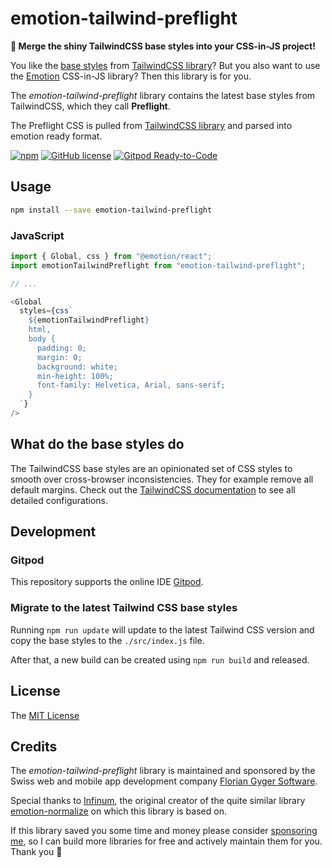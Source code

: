 # emotion-tailwind-preflight

**💎 Merge the shiny TailwindCSS base styles into your CSS-in-JS project!**

You like the [base styles](https://tailwindcss.com/docs/adding-base-styles) from [TailwindCSS library](https://tailwindcss.com/)? But you also want to use the [Emotion](https://github.com/emotion-js/emotion) CSS-in-JS library? Then this library is for you.

The *emotion-tailwind-preflight* library contains the latest base styles from TailwindCSS, which they call **Preflight**.

The Preflight CSS is pulled from [TailwindCSS library](https://tailwindcss.com/) and parsed into emotion ready format.

[![npm](https://img.shields.io/npm/v/emotion-tailwind-preflight)](https://www.npmjs.com/package/emotion-tailwind-preflight)
[![GitHub license](https://img.shields.io/github/license/flogy/emotion-tailwind-preflight)](https://github.com/flogy/emotion-tailwind-preflight/blob/master/LICENSE)
[![Gitpod Ready-to-Code](https://img.shields.io/badge/Gitpod-Ready--to--Code-blue?logo=gitpod)](https://gitpod.io/#https://github.com/flogy/emotion-tailwind-preflight)

## Usage

```sh
npm install --save emotion-tailwind-preflight
```


### JavaScript

```js
import { Global, css } from "@emotion/react";
import emotionTailwindPreflight from "emotion-tailwind-preflight";

// ...

<Global
  styles={css`
    ${emotionTailwindPreflight}
    html,
    body {
      padding: 0;
      margin: 0;
      background: white;
      min-height: 100%;
      font-family: Helvetica, Arial, sans-serif;
    }
  `}
/>
```


## What do the base styles do

The TailwindCSS base styles are an opinionated set of CSS styles to smooth over cross-browser inconsistencies. They for example remove all default margins. Check out the [TailwindCSS documentation](https://tailwindcss.com/docs/preflight/) to see all detailed configurations.


## Development

### Gitpod

This repository supports the online IDE [Gitpod](https://gitpod.io/).


### Migrate to the latest Tailwind CSS base styles

Running `npm run update` will update to the latest Tailwind CSS version and copy the base styles to the `./src/index.js` file.

After that, a new build can be created using `npm run build` and released.


## License

The [MIT License](LICENSE)


## Credits

The *emotion-tailwind-preflight* library is maintained and sponsored by the Swiss web and mobile app development company [Florian Gyger Software](https://floriangyger.ch).

Special thanks to [Infinum](https://infinum.co), the original creator of the quite similar library [emotion-normalize](https://github.com/infinum/emotion-normalize) on which this library is based on.

If this library saved you some time and money please consider [sponsoring me](https://github.com/sponsors/flogy), so I can build more libraries for free and actively maintain them for you. Thank you 🙏
